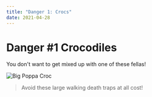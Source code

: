 ```yaml
---
title: "Danger 1: Crocs"
date: 2021-04-28
---
```


# Danger #1 Crocodiles

You don't want to get mixed up with one of these fellas! 

![Big Poppa Croc](https://media.tenor.com/images/31e362d0b249389ffc3f49f09ca091f0/tenor.gif)

> Avoid these large walking death traps at all cost! 
